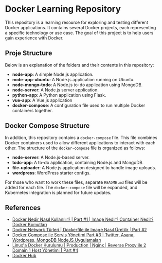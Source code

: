# Docker Learning Repository

This repository is a learning resource for exploring and testing different Docker applications. It contains several Docker projects, each representing a specific technology or use case. The goal of this project is to help users gain experience with Docker.

## Proje Structure

Below is an explanation of the folders and their contents in this repository:

- **node-app**: A simple Node.js application.
- **node-app-ubuntu**: A Node.js application running on Ubuntu.
- **node-mongo-todo**: A Node.js to-do application using MongoDB.
- **node-server**: A Node.js server application.
- **python-app**: A Python application using Flask.
- **vue-app**: A Vue.js application
- **docker-compose**: A configuration file used to run multiple Docker containers together.

## Docker Compose Structure

In addition, this repository contains a `docker-compose` file. This file combines Docker containers used to allow different applications to interact with each other. The structure of the `docker-compose` file is organized as follows:

- **node-server**: A Node.js-based server.
- **todo-app**: A to-do application, containing Node.js and MongoDB.
- **file-uploader**: A Node.js application designed to handle image uploads.
- **wordpress**: WordPress starter configs.

For those who want to work these files, separate `README.md` files will be added for each file. The `docker-compose` file will be expanded, and Kubernetes integration is planned for future updates.

## References

- [Docker Nedir Nasıl Kullanılır? | Part #1 | Image Nedir? Container Nedir? Docker Komutları](https://www.youtube.com/watch?v=4XVfmGE1F_w)
- [Docker Network Türleri | Dockerfile ile Image Nasıl Üretilir | Part #2](https://www.youtube.com/watch?v=ZeYIp1PrWXc)
- [Docker Compose ile Servis Yönetimi Part #3 | Twitter, Asana, Wordpress, MongoDB NodeJS Uygulamaları](https://www.youtube.com/watch?v=cu3_ldKZ0os)
- [Linux'a Docker Kurulumu | Production | Nginx | Reverse Proxy ile 2 Domain 1 Host Yönetimi | Part #4](https://www.youtube.com/watch?v=JU5vvLNipXY)
- [Docker Hub](https://hub.docker.com/)

